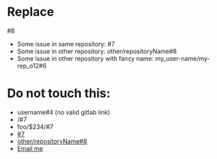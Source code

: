 # Replace

#8

-   Some issue in same repository: #7
-   Some issue in other repository: other/repositoryName#8
-   Some issue in other repository with fancy name: my_user-name/my-rep_o12#6

# Do not touch this:

-   username#4 (no valid gitlab link)
-   /#7
-   foo/$234/#7
-   [#7](http://shouldnottouchthis/)
-   [other/repositoryName#8](http://shouldnottouchthis/)
-   [Email me](MAILTO:example@example.com)
